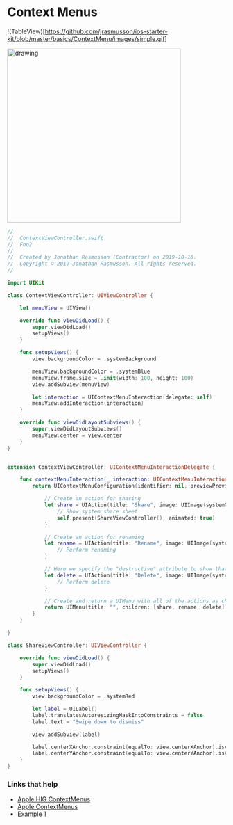 # Context Menus

!(TableView)[https://github.com/jrasmusson/ios-starter-kit/blob/master/basics/ContextMenu/images/simple.gif]

<img src="https://github.com/jrasmusson/ios-starter-kit/blob/master/basics/ContextMenu/images/simple.png" alt="drawing" width="400"/>

```swift
//
//  ContextViewController.swift
//  Foo2
//
//  Created by Jonathan Rasmusson (Contractor) on 2019-10-16.
//  Copyright © 2019 Jonathan Rasmusson. All rights reserved.
//

import UIKit

class ContextViewController: UIViewController {

    let menuView = UIView()

    override func viewDidLoad() {
        super.viewDidLoad()
        setupViews()
    }

    func setupViews() {
        view.backgroundColor = .systemBackground

        menuView.backgroundColor = .systemBlue
        menuView.frame.size = .init(width: 100, height: 100)
        view.addSubview(menuView)

        let interaction = UIContextMenuInteraction(delegate: self)
        menuView.addInteraction(interaction)
    }

    override func viewDidLayoutSubviews() {
        super.viewDidLayoutSubviews()
        menuView.center = view.center
    }
}


extension ContextViewController: UIContextMenuInteractionDelegate {

    func contextMenuInteraction(_ interaction: UIContextMenuInteraction, configurationForMenuAtLocation location: CGPoint) -> UIContextMenuConfiguration? {
        return UIContextMenuConfiguration(identifier: nil, previewProvider: nil) { suggestedActions in

            // Create an action for sharing
            let share = UIAction(title: "Share", image: UIImage(systemName: "square.and.arrow.up")) { action in
                // Show system share sheet
                self.present(ShareViewController(), animated: true)
            }

            // Create an action for renaming
            let rename = UIAction(title: "Rename", image: UIImage(systemName: "square.and.pencil")) { action in
                // Perform renaming
            }

            // Here we specify the "destructive" attribute to show that it’s destructive in nature
            let delete = UIAction(title: "Delete", image: UIImage(systemName: "trash"), attributes: .destructive) { action in
                // Perform delete
            }

            // Create and return a UIMenu with all of the actions as children
            return UIMenu(title: "", children: [share, rename, delete])
        }
    }

}

class ShareViewController: UIViewController {

    override func viewDidLoad() {
        super.viewDidLoad()
        setupViews()
    }

    func setupViews() {
        view.backgroundColor = .systemRed

        let label = UILabel()
        label.translatesAutoresizingMaskIntoConstraints = false
        label.text = "Swipe down to dismiss"

        view.addSubview(label)

        label.centerXAnchor.constraint(equalTo: view.centerXAnchor).isActive = true
        label.centerYAnchor.constraint(equalTo: view.centerYAnchor).isActive = true
    }
}
```

### Links that help

- [Apple HIG ContextMenus](https://developer.apple.com/design/human-interface-guidelines/ios/controls/context-menus/)
- [Apple ContextMenus](https://developer.apple.com/documentation/swiftui/contextmenu)
- [Example 1](https://kylebashour.com/posts/context-menu-guide)
